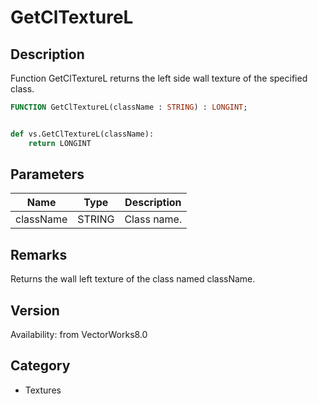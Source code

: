 # GetClTextureL

## Description
Function GetClTextureL returns the left side wall texture of the specified class. 

```pascal
FUNCTION GetClTextureL(className : STRING) : LONGINT;
```

```python

def vs.GetClTextureL(className):
    return LONGINT
```

## Parameters
|Name|Type|Description|
|---|---|---|
|className|STRING|Class name.|

## Remarks
Returns the wall left texture of the class named className.

## Version
Availability: from VectorWorks8.0
## Category
* Textures

